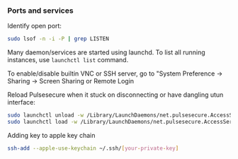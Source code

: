 ### Ports and services

Identify open port:

```bash
sudo lsof -n -i -P | grep LISTEN
```

Many daemon/services are started using launchd. To list all running instances, use `launchctl list` command.

To enable/disable builtin VNC or SSH server, go to "System Preference -> Sharing -> Screen Sharing or Remote Login

Reload Pulsesecure when it stuck on disconnecting or have dangling utun interface:
```bash
sudo launchctl unload -w /Library/LaunchDaemons/net.pulsesecure.AccessService.plist
sudo launchctl load -w /Library/LaunchDaemons/net.pulsesecure.AccessService.plist
```


Adding key to apple key chain 
```bash
ssh-add --apple-use-keychain ~/.ssh/[your-private-key]
```